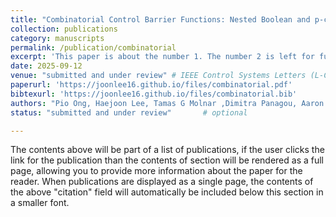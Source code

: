 ```yaml
---
title: "Combinatorial Control Barrier Functions: Nested Boolean and p-choose-r Compositions of Safety Constraints"
collection: publications
category: manuscripts
permalink: /publication/combinatorial
excerpt: 'This paper is about the number 1. The number 2 is left for future work.'
date: 2025-09-12
venue: "submitted and under review" # IEEE Control Systems Letters (L-CSS)
paperurl: 'https://joonlee16.github.io/files/combinatorial.pdf'
bibtexurl: 'https://joonlee16.github.io/files/combinatorial.bib'
authors: "Pio Ong, Haejoon Lee, Tamas G Molnar ,Dimitra Panagou, Aaron Ames"
status: "submitted and under review"       # optional

---
```

The contents above will be part of a list of publications, if the user clicks the link for the publication than the contents of section will be rendered as a full page, allowing you to provide more information about the paper for the reader. When publications are displayed as a single page, the contents of the above "citation" field will automatically be included below this section in a smaller font.
